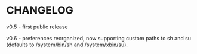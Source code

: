 # CHANGELOG #

v0.5 - first public release

v0.6 - preferences reorganized, now supporting custom paths to sh and su (defaults to /system/bin/sh and /system/xbin/su).